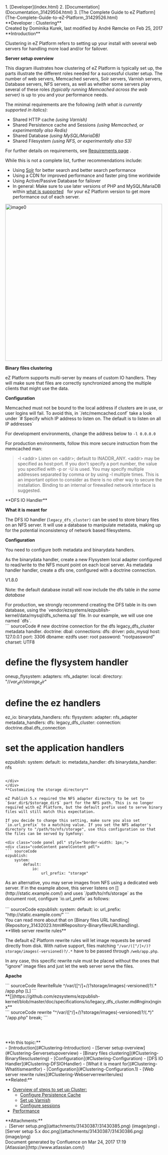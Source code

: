 <div id="page">
<div id="main" class="aui-page-panel">
<div id="main-header">
<div id="breadcrumb-section">
1.  [Developer](index.html)
2.  [Documentation](Documentation_31429504.html)
3.  [The Complete Guide to eZ Platform](The-Complete-Guide-to-eZ-Platform_31429526.html)

</div>
**Developer : Clustering**

</div>
<div id="content" class="view">
<div class="page-metadata">
Created by Dominika Kurek, last modified by André Rømcke on Feb 25, 2017

</div>
<div id="main-content" class="wiki-content group">
<div class="contentLayout2">
<div class="columnLayout two-right-sidebar"
data-layout="two-right-sidebar">
<div class="cell normal" data-type="normal">
<div class="innerCell">
**Introduction**

Clustering in eZ Platform refers to setting up your install with several web servers for handling more load and/or for failover.

**Server setup overview**

This diagram illustrates how clustering of eZ Platform is typically set up, the parts illustrate the different roles needed for a successful cluster setup. The number of web servers, Memcached servers, Solr servers, Varnish servers, Database servers, NFS servers, as well as whether some servers play several of these roles *(typically running Memcached across the web server)* is up to you and your performance needs.

The minimal requirements are the following *(with what is currently supported in italics)*:

-   Shared HTTP cache *(using Varnish)*
-   Shared Persistence cache and Sessions *(using Memcached, or experimentally also Redis)*
-   Shared Database *(using MySQL/MariaDB)*
-   Shared Filesystem *(using NFS, or experimentally also S3)*

For further details on requirements, see [Requirements page](31429536.html) .

While this is not a complete list, further recommendations include:

-   Using [Solr](Solr-Bundle_31430592.html) for better search and better search performance
-   Using a CDN for improved performance and faster ping time worldwide
-   Using Active/Passive Database for failover
-   In general: Make sure to use later versions of PHP and MySQL/MariaDB within [what is supported](31429536.html)   for your eZ Platform version to get more performance out of each server.

<img src="attachments/31430387/31430385.png" alt="image0" class="confluence-embedded-image" width="500" />

**Binary files clustering**

eZ Platform supports multi-server by means of custom IO handlers. They will make sure that files are correctly synchronized among the multiple clients that might use the data.

**Configuration**

<div
class="confluence-information-macro confluence-information-macro-note">
<div class="confluence-information-macro-body">
Memcached must not be bound to the local address if clusters are in use, or user logins will fail. To avoid this, in `/etc/memcached.conf` take a look under `# Specify which IP address to listen on. The default is to listen on all IP addresses`

For development environments, change the address below to `-l 0.0.0.0`

For production environments, follow this more secure instruction from the memcached man:

> -l &lt;addr&gt;
> Listen on &lt;addr&gt;; default to INADDR\_ANY. &lt;addr&gt; may be specified as host:port. If you don't specify a port number, the value you specified with -p or -U is used. You may specify multiple addresses separated by comma or by using -l multiple times. This is an important option to consider as there is no other way to secure the installation. Binding to an internal or firewalled network interface is suggested.

</div>
</div>
**DFS IO Handler**

**What it is meant for**

The DFS IO handler (`legacy_dfs_cluster)` can be used to store binary files on an NFS server. It will use a database to manipulate metadata, making up for the potential inconsistency of network based filesystems.

**[](https://github.com/ezsystems/ezpublish-kernel/blob/master/doc/specifications/io/legacy_dfs_cluster.md#configuration)Configuration**

You need to configure both metadata and binarydata handlers.

As the binarydata handler, create a new Flysystem local adapter configured to read/write to the NFS mount point on each local server. As metadata handler handler, create a dfs one, configured with a doctrine connection. 

<div
class="confluence-information-macro confluence-information-macro-tip">
<div class="confluence-information-macro-body">
V1.8.0

Note: the default database install will now include the dfs table *in the same database*

</div>
</div>
For production, we strongly recommend creating the DFS table in its own database, using the `vendor/ezsystems/ezpublish-kernel/data/mysql/dfs_schema.sql` file.
In our example, we will use one named `dfs`. 

<div class="code panel pdl" style="border-width: 1px;">
<div class="codeContent panelContent pdl">
``` sourceCode
# new doctrine connection for the dfs legacy_dfs_cluster metadata handler.
doctrine:
    dbal:
        connections:
            dfs:
                driver: pdo_mysql
                host: 127.0.0.1
                port: 3306
                dbname: ezdfs
                user: root
                password: "rootpassword"
                charset: UTF8

# define the flysystem handler
oneup_flysystem:
    adapters:
        nfs_adapter:
            local:
                directory: "/<path to nfs>/$var_dir$/$storage_dir$"

# define the ez handlers
ez_io:
    binarydata_handlers:
        nfs:
            flysystem:
                adapter: nfs_adapter
    metadata_handlers:
        dfs:
            legacy_dfs_cluster:
                connection: doctrine.dbal.dfs_connection

# set the application handlers
ezpublish:
    system:
        default:
            io:
                metadata_handler: dfs
                binarydata_handler: nfs
```

</div>
</div>
**Customizing the storage directory**

eZ Publish 5.x required the NFS adapter directory to be set to `$var_dir$/$storage_dir$` part for the NFS path. This is no longer required with eZ Platform, but the default prefix used to serve binary files will still match this expectation.

If you decide to change this setting, make sure you also set `io.url_prefix` to a matching value. If you set the NFS adapter's directory to "/path/to/nfs/storage", use this configuration so that the files can be served by Symfony:

<div class="code panel pdl" style="border-width: 1px;">
<div class="codeContent panelContent pdl">
``` sourceCode
ezpublish:
    system:
        default:
            io:
                url_prefix: "storage"
```

</div>
</div>
<div class="highlight highlight-yaml">
</div>
<div class="highlight highlight-yaml">
As an alternative, you may serve images from NFS using a dedicated web server. If in the example above, this server listens on [<http://static.example.com>](http://static.example.com/) and uses `/path/to/nfs/storage` as the document root, configure `io.url_prefix` as follows:

</div>
<div class="highlight highlight-yaml">
 

<div class="code panel pdl" style="border-width: 1px;">
<div class="codeContent panelContent pdl">
``` sourceCode
ezpublish:
    system:
        default:
            io:
                url_prefix: "http://static.example.com/"
```

</div>
</div>
You can read more about that on [Binary files URL handling](Repository_31432023.html#Repository-BinaryfilesURLhandling).

</div>
**Web server rewrite rules**

The default eZ Platform rewrite rules will let image requests be served directly from disk. With native support, files matching `^/var/([^/]+/)?storage/images(-versioned)?/.*` have to be passed through `/web/app.php`.

In any case, this specific rewrite rule must be placed without the ones that "ignore" image files and just let the web server serve the files.

**[](https://github.com/ezsystems/ezpublish-kernel/blob/master/doc/specifications/io/legacy_dfs_cluster.md#apache)Apache**

<div class="code panel pdl" style="border-width: 1px;">
<div class="codeContent panelContent pdl">
``` sourceCode
RewriteRule ^/var/([^/]+/)?storage/images(-versioned)?/.* /app.php [L]
```

</div>
</div>
**[](https://github.com/ezsystems/ezpublish-kernel/blob/master/doc/specifications/io/legacy_dfs_cluster.md#nginx)nginx**

<div class="code panel pdl" style="border-width: 1px;">
<div class="codeContent panelContent pdl">
``` sourceCode
rewrite "^/var/([^/]+/)?storage/images(-versioned)?/(.*)" "/app.php" break;
```

</div>
</div>
 

 

</div>
</div>
<div class="cell aside" data-type="aside">
<div class="innerCell">
**In this topic:**

<div class="toc-macro rbtoc1490375996023">
-   [Introduction](#Clustering-Introduction)
    -   [Server setup overview](#Clustering-Serversetupoverview)
    -   [Binary files clustering](#Clustering-Binaryfilesclustering)
-   [Configuration](#Clustering-Configuration)
    -   [DFS IO Handler](#Clustering-DFSIOHandler)
        -   [What it is meant for](#Clustering-Whatitismeantfor)
        -   [Configuration](#Clustering-Configuration.1)
        -   [Web server rewrite rules](#Clustering-Webserverrewriterules)

</div>
**Related:**

-   [Overview of steps to set up Cluster](Steps-to-set-up-Cluster_31432321.html)[:](#Clustering-Persistencecacheconfiguration)
    -   [Configure Persistence Cache](Repository_31432023.html#Repository-Persistencecacheconfiguration)
    -   [Set up Varnish](HTTP-Cache_31430152.html#HTTPCache-UsingVarnish)
    -   [Configure sessions](Sessions_31429667.html)
-   [Performance](Performance_33555232.html)

</div>
</div>
</div>
</div>
</div>
<div class="pageSection group">
<div class="pageSectionHeader">
**Attachments:**

</div>
<div class="greybox" align="left">
<img src="images/icons/bullet_blue.gif" alt="image1" width="8" height="8" /> [Server setup.png](attachments/31430387/31430385.png) (image/png) <img src="images/icons/bullet_blue.gif" alt="image2" width="8" height="8" /> [Server setup 5.x doc.png](attachments/31430387/31430386.png) (image/png)

</div>
</div>
</div>
</div>
<div id="footer" role="contentinfo">
<div class="section footer-body">
Document generated by Confluence on Mar 24, 2017 17:19

<div id="footer-logo">
[Atlassian](http://www.atlassian.com/)

</div>
</div>
</div>
</div>

